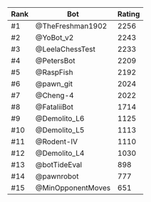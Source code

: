 Rank|Bot|Rating
---|---|---
#1|@TheFreshman1902|2256
#2|@YoBot_v2|2243
#3|@LeelaChessTest|2233
#4|@PetersBot|2209
#5|@RaspFish|2192
#6|@pawn_git|2024
#7|@Cheng-4|2022
#8|@FataliiBot|1714
#9|@Demolito_L6|1125
#10|@Demolito_L5|1113
#11|@Rodent-IV|1110
#12|@Demolito_L4|1030
#13|@botTideEval|898
#14|@pawnrobot|777
#15|@MinOpponentMoves|651
